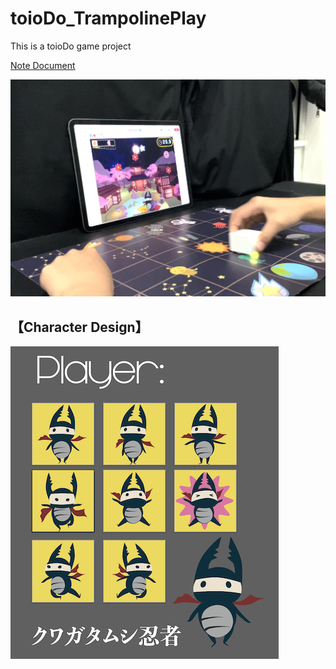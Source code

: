 # toioDo_TrampolinePlay
This is a toioDo game project

[Note Document](https://www.notion.so/mutienliao/39bef05176934a9cbe4f94a5ace4a97f)

![snapshot1](images/p3.png)

## 【Character Design】
![image](/images/character.png)
